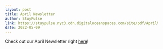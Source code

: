 ```yaml
---
layout: post
title: April Newsletter
author: StuyPulse
link: https://stuypulse.nyc3.cdn.digitaloceanspaces.com/site/pdf/April%20Newsletter%202022.pdf
date: 2022-05-09
---
```

Check out our April Newsletter right [here](https://stuypulse.nyc3.cdn.digitaloceanspaces.com/site/pdf/April%20Newsletter%202022.pdf)!
